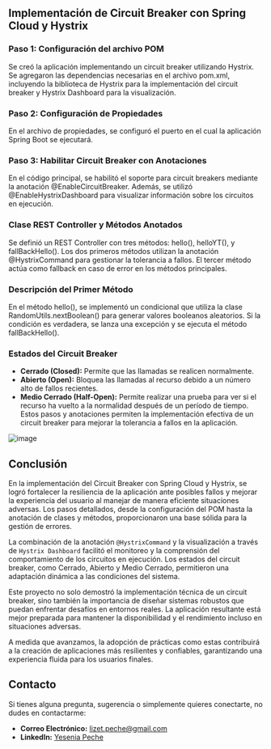 ## Implementación de Circuit Breaker con Spring Cloud y Hystrix

### **Paso 1: Configuración del archivo POM**
Se creó la aplicación implementando un circuit breaker utilizando Hystrix. Se agregaron las dependencias necesarias en el archivo pom.xml, incluyendo la biblioteca de Hystrix para la implementación del circuit breaker y Hystrix Dashboard para la visualización.

### **Paso 2: Configuración de Propiedades**
En el archivo de propiedades, se configuró el puerto en el cual la aplicación Spring Boot se ejecutará.

### **Paso 3: Habilitar Circuit Breaker con Anotaciones**
En el código principal, se habilitó el soporte para circuit breakers mediante la anotación @EnableCircuitBreaker. Además, se utilizó @EnableHystrixDashboard para visualizar información sobre los circuitos en ejecución.

### **Clase REST Controller y Métodos Anotados**
Se definió un REST Controller con tres métodos: hello(), helloYT(), y fallBackHello(). Los dos primeros métodos utilizan la anotación @HystrixCommand para gestionar la tolerancia a fallos. El tercer método actúa como fallback en caso de error en los métodos principales.

### **Descripción del Primer Método**
En el método hello(), se implementó un condicional que utiliza la clase RandomUtils.nextBoolean() para generar valores booleanos aleatorios. Si la condición es verdadera, se lanza una excepción y se ejecuta el método fallBackHello().

### **Estados del Circuit Breaker**
- **Cerrado (Closed):** Permite que las llamadas se realicen normalmente.
- **Abierto (Open):** Bloquea las llamadas al recurso debido a un número alto de fallos recientes.
- **Medio Cerrado (Half-Open):** Permite realizar una prueba para ver si el recurso ha vuelto a la normalidad después de un período de tiempo.
Estos pasos y anotaciones permiten la implementación efectiva de un circuit breaker para mejorar la tolerancia a fallos en la aplicación.


![image](https://github.com/LizetPV/demoHystrix/assets/122371050/8e172611-5010-411f-8f34-8379b4c01bdb)

## **Conclusión**

En la implementación del Circuit Breaker con Spring Cloud y Hystrix, se logró fortalecer la resiliencia de la aplicación ante posibles fallos y mejorar la experiencia del usuario al manejar de manera eficiente situaciones adversas. Los pasos detallados, desde la configuración del POM hasta la anotación de clases y métodos, proporcionaron una base sólida para la gestión de errores.

La combinación de la anotación `@HystrixCommand` y la visualización a través de `Hystrix Dashboard` facilitó el monitoreo y la comprensión del comportamiento de los circuitos en ejecución. Los estados del circuit breaker, como Cerrado, Abierto y Medio Cerrado, permitieron una adaptación dinámica a las condiciones del sistema.

Este proyecto no solo demostró la implementación técnica de un circuit breaker, sino también la importancia de diseñar sistemas robustos que puedan enfrentar desafíos en entornos reales. La aplicación resultante está mejor preparada para mantener la disponibilidad y el rendimiento incluso en situaciones adversas.

A medida que avanzamos, la adopción de prácticas como estas contribuirá a la creación de aplicaciones más resilientes y confiables, garantizando una experiencia fluida para los usuarios finales.

## **Contacto**

Si tienes alguna pregunta, sugerencia o simplemente quieres conectarte, no dudes en contactarme:

- **Correo Electrónico:** [lizet.peche@gmail.com](mailto:lizet.peche@gmail.com)
- **LinkedIn:** [Yesenia Peche](https://linkedin.com/in/ypeche-proyectos)

